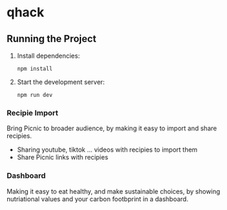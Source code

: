 # qhack

## Running the Project

1. Install dependencies:
   ```
   npm install
   ```
2. Start the development server:
   ```
   npm run dev
   ```

### Recipie Import

Bring Picnic to broader audience, by making it easy to import and share recipies.

- Sharing youtube, tiktok ... videos with recipies to import them
- Share Picnic links with recipies


### Dashboard

Making it easy to eat healthy, and make sustainable choices,
by showing nutriational values and your carbon footbprint in a dashboard.
